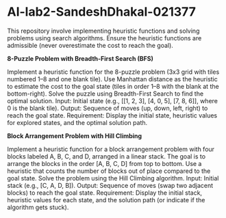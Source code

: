 # AI-lab2-SandeshDhakal-021377

This repository involve implementing heuristic functions and solving problems using search algorithms. Ensure the heuristic functions are admissible (never overestimate the cost to reach the goal).

**8-Puzzle Problem with Breadth-First Search (BFS)**

Implement a heuristic function for the 8-puzzle problem (3x3 grid with tiles numbered 1–8 and one blank tile). Use Manhattan distance as the heuristic to estimate the cost to the goal state (tiles in order 1–8 with the blank at the bottom-right). Solve the puzzle using Breadth-First Search to find the optimal solution.
Input: Initial state (e.g., [[1, 2, 3], [4, 0, 5], [7, 8, 6]], where 0 is the blank tile).
Output: Sequence of moves (up, down, left, right) to reach the goal state.
Requirement: Display the initial state, heuristic values for explored states, and the optimal solution path.


**Block Arrangement Problem with Hill Climbing**

Implement a heuristic function for a block arrangement problem with four blocks labeled A, B, C, and D, arranged in a linear stack. The goal is to arrange the blocks in the order [A, B, C, D] from top to bottom. Use a heuristic that counts the number of blocks out of place compared to the goal state. Solve the problem using the Hill Climbing algorithm.
Input: Initial stack (e.g., [C, A, D, B]).
Output: Sequence of moves (swap two adjacent blocks) to reach the goal state.
Requirement: Display the initial stack, heuristic values for each state, and the solution path (or indicate if the algorithm gets stuck).

